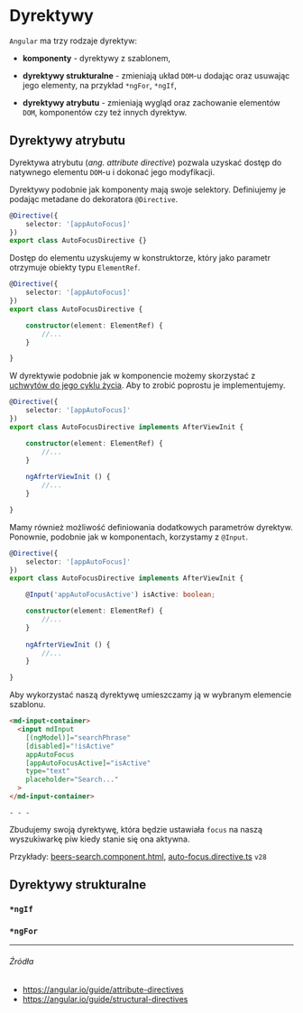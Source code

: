 # Dyrektywy

`Angular` ma trzy rodzaje dyrektyw:

* **komponenty** - dyrektywy z szablonem,

* **dyrektywy strukturalne** - zmieniają układ `DOM`-u dodając oraz usuwając jego elementy, na przykład `*ngFor`, `*ngIf`,

* **dyrektywy atrybutu** - zmieniają wygląd oraz zachowanie elementów `DOM`, komponentów czy też innych dyrektyw.


## Dyrektywy atrybutu

Dyrektywa atrybutu (_ang. attribute directive_) pozwala uzyskać dostęp do natywnego elementu `DOM`-u i dokonać jego modyfikacji.

Dyrektywy podobnie jak komponenty mają swoje selektory. Definiujemy je podając metadane do dekoratora `@Directive`. 

```ts
@Directive({ 
    selector: '[appAutoFocus]' 
})
export class AutoFocusDirective {}
```

Dostęp do elementu uzyskujemy w konstruktorze, który jako parametr otrzymuje obiekty typu `ElementRef`.

```ts
@Directive({ 
    selector: '[appAutoFocus]' 
})
export class AutoFocusDirective {

    constructor(element: ElementRef) {
        //...
    }

}
```

W dyrektywie podobnie jak w komponencie możemy skorzystać z [uchwytów do jego cyklu życia](https://mmotel.gitbooks.io/ts-ng-path-angular-part-1/content/component-lifecycle.html). Aby to zrobić poprostu je implementujemy.

```ts
@Directive({ 
    selector: '[appAutoFocus]' 
})
export class AutoFocusDirective implements AfterViewInit {

    constructor(element: ElementRef) {
        //...
    }
    
    ngAfrterViewInit () {
        //...
    }

}
```

Mamy również możliwość definiowania dodatkowych parametrów dyrektyw. Ponownie, podobnie jak w komponentach, korzystamy z `@Input`.

```ts
@Directive({ 
    selector: '[appAutoFocus]' 
})
export class AutoFocusDirective implements AfterViewInit {

    @Input('appAutoFocusActive') isActive: boolean;

    constructor(element: ElementRef) {
        //...
    }
    
    ngAfrterViewInit () {
        //...
    }

}
```

Aby wykorzystać naszą dyrektywę umieszczamy ją w wybranym elemencie szablonu.

```html
<md-input-container>
  <input mdInput
    [(ngModel)]="searchPhrase"
    [disabled]="!isActive"
    appAutoFocus
    [appAutoFocusActive]="isActive"
    type="text"
    placeholder="Search..."
  >
</md-input-container>
```

`- - -`

Zbudujemy swoją dyrektywę, która będzie ustawiała `focus` na naszą wyszukiwarkę piw kiedy stanie się ona aktywna.

Przykłady: [beers-search.component.html](https://github.com/mmotel/ng-beers-app/blob/v28/src/app/shared/beers-search/beers-search.component.html), [auto-focus.directive.ts](https://github.com/mmotel/ng-beers-app/blob/v28/src/app/shared/directive/auto-focus.directive.ts) `v28`

## Dyrektywy strukturalne

### `*ngIf`

### `*ngFor`


---

###### Źródła

* https://angular.io/guide/attribute-directives
* https://angular.io/guide/structural-directives